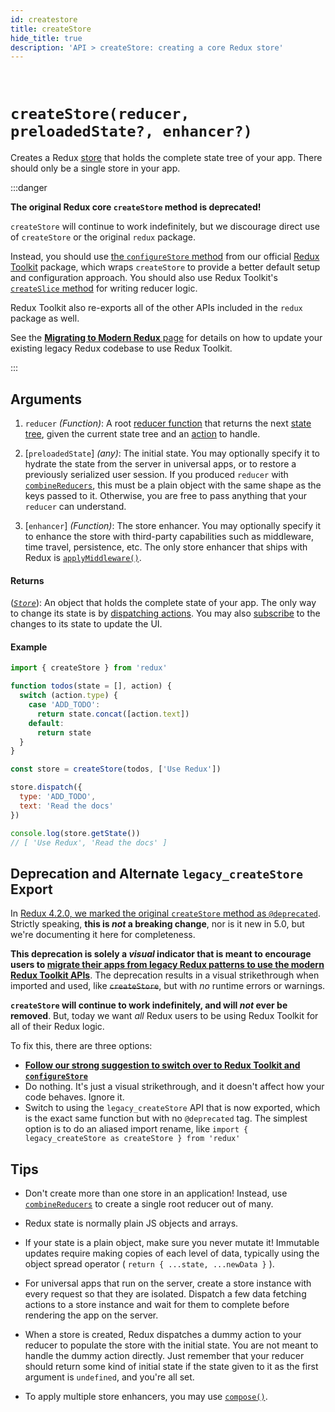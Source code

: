 ```yaml
---
id: createstore
title: createStore
hide_title: true
description: 'API > createStore: creating a core Redux store'
---
```


&nbsp;

# `createStore(reducer, preloadedState?, enhancer?)`

Creates a Redux [store](Store.md) that holds the complete state tree of your app.
There should only be a single store in your app.

:::danger

**The original Redux core `createStore` method is deprecated!**

`createStore` will continue to work indefinitely, but we discourage direct use of `createStore` or the original `redux` package.

Instead, you should use [the `configureStore` method](https://redux-toolkit.js.org/api/configureStore) from our official [Redux Toolkit](https://redux-toolkit.js.org) package, which wraps `createStore` to provide a better default setup and configuration approach. You should also use Redux Toolkit's [`createSlice` method](https://redux-toolkit.js.org/api/createSlice) for writing reducer logic.

Redux Toolkit also re-exports all of the other APIs included in the `redux` package as well.

See the [**Migrating to Modern Redux** page](../usage/migrating-to-modern-redux.mdx) for details on how to update your existing legacy Redux codebase to use Redux Toolkit.

:::

## Arguments

1. `reducer` _(Function)_: A root [reducer function](../understanding/thinking-in-redux/Glossary.md#reducer) that returns the next [state tree](../understanding/thinking-in-redux/Glossary.md#state), given the current state tree and an [action](../understanding/thinking-in-redux/Glossary.md#action) to handle.

2. [`preloadedState`] _(any)_: The initial state. You may optionally specify it to hydrate the state from the server in universal apps, or to restore a previously serialized user session. If you produced `reducer` with [`combineReducers`](combineReducers.md), this must be a plain object with the same shape as the keys passed to it. Otherwise, you are free to pass anything that your `reducer` can understand.

3. [`enhancer`] _(Function)_: The store enhancer. You may optionally specify it to enhance the store with third-party capabilities such as middleware, time travel, persistence, etc. The only store enhancer that ships with Redux is [`applyMiddleware()`](./applyMiddleware.md).

#### Returns

([_`Store`_](Store.md)): An object that holds the complete state of your app. The only way to change its state is by [dispatching actions](Store.md#dispatchaction). You may also [subscribe](Store.md#subscribelistener) to the changes to its state to update the UI.

#### Example

```js
import { createStore } from 'redux'

function todos(state = [], action) {
  switch (action.type) {
    case 'ADD_TODO':
      return state.concat([action.text])
    default:
      return state
  }
}

const store = createStore(todos, ['Use Redux'])

store.dispatch({
  type: 'ADD_TODO',
  text: 'Read the docs'
})

console.log(store.getState())
// [ 'Use Redux', 'Read the docs' ]
```

## Deprecation and Alternate `legacy_createStore` Export

In [Redux 4.2.0, we marked the original `createStore` method as `@deprecated`](https://github.com/reduxjs/redux/releases/tag/v4.2.0). Strictly speaking, **this is _not_ a breaking change**, nor is it new in 5.0, but we're documenting it here for completeness.

**This deprecation is solely a _visual_ indicator that is meant to encourage users to [migrate their apps from legacy Redux patterns to use the modern Redux Toolkit APIs](https://redux.js.org/usage/migrating-to-modern-redux)**. The deprecation results in a visual strikethrough when imported and used, like ~~`createStore`~~, but with _no_ runtime errors or warnings.

**`createStore` will continue to work indefinitely, and will _not_ ever be removed**. But, today we want _all_ Redux users to be using Redux Toolkit for all of their Redux logic.

To fix this, there are three options:

- **[Follow our strong suggestion to switch over to Redux Toolkit and `configureStore`](../usage/migrating-to-modern-redux.mdx)**
- Do nothing. It's just a visual strikethrough, and it doesn't affect how your code behaves. Ignore it.
- Switch to using the `legacy_createStore` API that is now exported, which is the exact same function but with no `@deprecated` tag. The simplest option is to do an aliased import rename, like `import { legacy_createStore as createStore } from 'redux'`

## Tips

- Don't create more than one store in an application! Instead, use [`combineReducers`](combineReducers.md) to create a single root reducer out of many.

- Redux state is normally plain JS objects and arrays.

- If your state is a plain object, make sure you never mutate it! Immutable updates require making copies of each level of data, typically using the object spread operator ( `return { ...state, ...newData }` ).

- For universal apps that run on the server, create a store instance with every request so that they are isolated. Dispatch a few data fetching actions to a store instance and wait for them to complete before rendering the app on the server.

- When a store is created, Redux dispatches a dummy action to your reducer to populate the store with the initial state. You are not meant to handle the dummy action directly. Just remember that your reducer should return some kind of initial state if the state given to it as the first argument is `undefined`, and you're all set.

- To apply multiple store enhancers, you may use [`compose()`](./compose.md).
